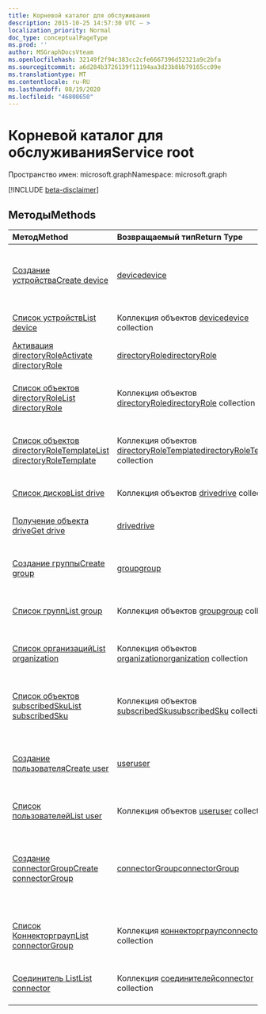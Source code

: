 ```yaml
---
title: Корневой каталог для обслуживания
description: 2015-10-25 14:57:30 UTC — >
localization_priority: Normal
doc_type: conceptualPageType
ms.prod: ''
author: MSGraphDocsVteam
ms.openlocfilehash: 32149f2f94c383cc2cfe6667396d52321a9c2bfa
ms.sourcegitcommit: a6d284b3726139f11194aa3d23b8bb79165cc09e
ms.translationtype: MT
ms.contentlocale: ru-RU
ms.lasthandoff: 08/19/2020
ms.locfileid: "46808650"
---
```

# <a name="service-root"></a><span data-ttu-id="29eae-103">Корневой каталог для обслуживания</span><span class="sxs-lookup"><span data-stu-id="29eae-103">Service root</span></span>

<span data-ttu-id="29eae-104">Пространство имен: microsoft.graph</span><span class="sxs-lookup"><span data-stu-id="29eae-104">Namespace: microsoft.graph</span></span>

[!INCLUDE [beta-disclaimer](../../includes/beta-disclaimer.md)]

## <a name="methods"></a><span data-ttu-id="29eae-105">Методы</span><span class="sxs-lookup"><span data-stu-id="29eae-105">Methods</span></span>



| <span data-ttu-id="29eae-106">Метод</span><span class="sxs-lookup"><span data-stu-id="29eae-106">Method</span></span>           | <span data-ttu-id="29eae-107">Возвращаемый тип</span><span class="sxs-lookup"><span data-stu-id="29eae-107">Return Type</span></span>    |<span data-ttu-id="29eae-108">Описание</span><span class="sxs-lookup"><span data-stu-id="29eae-108">Description</span></span>|
|:---------------|:--------|:----------|
|[<span data-ttu-id="29eae-109">Создание устройства</span><span class="sxs-lookup"><span data-stu-id="29eae-109">Create device</span></span>](../api/device-post-devices.md) |[<span data-ttu-id="29eae-110">device</span><span class="sxs-lookup"><span data-stu-id="29eae-110">device</span></span>](device.md)| <span data-ttu-id="29eae-111">Создание устройства путем добавления в коллекцию устройств.</span><span class="sxs-lookup"><span data-stu-id="29eae-111">Create a new device by posting to the devices collection.</span></span>|
|[<span data-ttu-id="29eae-112">Список устройств</span><span class="sxs-lookup"><span data-stu-id="29eae-112">List device</span></span>](../api/device-list.md) | <span data-ttu-id="29eae-113">Коллекция объектов [device](device.md)</span><span class="sxs-lookup"><span data-stu-id="29eae-113">[device](device.md) collection</span></span> |<span data-ttu-id="29eae-114">Получение коллекции объектов device.</span><span class="sxs-lookup"><span data-stu-id="29eae-114">Get device object collection.</span></span> |
|[<span data-ttu-id="29eae-115">Активация directoryRole</span><span class="sxs-lookup"><span data-stu-id="29eae-115">Activate directoryRole</span></span>](../api/directoryrole-post-directoryroles.md) | [<span data-ttu-id="29eae-116">directoryRole</span><span class="sxs-lookup"><span data-stu-id="29eae-116">directoryRole</span></span>](directoryrole.md) |<span data-ttu-id="29eae-117">Активация роли каталога.</span><span class="sxs-lookup"><span data-stu-id="29eae-117">Activate a directory role.</span></span> |
|[<span data-ttu-id="29eae-118">Список объектов directoryRole</span><span class="sxs-lookup"><span data-stu-id="29eae-118">List directoryRole</span></span>](../api/directoryrole-list.md) | <span data-ttu-id="29eae-119">Коллекция объектов [directoryRole](directoryrole.md)</span><span class="sxs-lookup"><span data-stu-id="29eae-119">[directoryRole](directoryrole.md) collection</span></span> |<span data-ttu-id="29eae-120">Получение коллекции объектов directoryRole.</span><span class="sxs-lookup"><span data-stu-id="29eae-120">Get directoryRole object collection.</span></span> |
|[<span data-ttu-id="29eae-121">Список объектов directoryRoleTemplate</span><span class="sxs-lookup"><span data-stu-id="29eae-121">List directoryRoleTemplate</span></span>](../api/directoryroletemplate-list.md) | <span data-ttu-id="29eae-122">Коллекция объектов [directoryRoleTemplate](directoryroletemplate.md)</span><span class="sxs-lookup"><span data-stu-id="29eae-122">[directoryRoleTemplate](directoryroletemplate.md) collection</span></span> |<span data-ttu-id="29eae-123">Получение коллекции объектов directoryRoleTemplate.</span><span class="sxs-lookup"><span data-stu-id="29eae-123">Get directoryRoleTemplate object collection.</span></span> |
|[<span data-ttu-id="29eae-124">Список дисков</span><span class="sxs-lookup"><span data-stu-id="29eae-124">List drive</span></span>](../api/drive-list.md) | <span data-ttu-id="29eae-125">Коллекция объектов [drive](drive.md)</span><span class="sxs-lookup"><span data-stu-id="29eae-125">[drive](drive.md) collection</span></span> |<span data-ttu-id="29eae-126">Получение коллекции объектов drive.</span><span class="sxs-lookup"><span data-stu-id="29eae-126">Get drive object collection.</span></span> |
|[<span data-ttu-id="29eae-127">Получение объекта drive</span><span class="sxs-lookup"><span data-stu-id="29eae-127">Get drive</span></span>](../api/drive-get.md) | [<span data-ttu-id="29eae-128">drive</span><span class="sxs-lookup"><span data-stu-id="29eae-128">drive</span></span>](drive.md)  |<span data-ttu-id="29eae-129">Получение свойств объекта drive.</span><span class="sxs-lookup"><span data-stu-id="29eae-129">Get drive object properties.</span></span> |
|[<span data-ttu-id="29eae-130">Создание группы</span><span class="sxs-lookup"><span data-stu-id="29eae-130">Create group</span></span>](../api/group-post-groups.md) |[<span data-ttu-id="29eae-131">group</span><span class="sxs-lookup"><span data-stu-id="29eae-131">group</span></span>](group.md)| <span data-ttu-id="29eae-132">Создание группы путем добавления в коллекцию групп.</span><span class="sxs-lookup"><span data-stu-id="29eae-132">Create a new group by posting to the groups collection.</span></span>|
|[<span data-ttu-id="29eae-133">Список групп</span><span class="sxs-lookup"><span data-stu-id="29eae-133">List group</span></span>](../api/group-list.md) | <span data-ttu-id="29eae-134">Коллекция объектов [group](group.md)</span><span class="sxs-lookup"><span data-stu-id="29eae-134">[group](group.md) collection</span></span> |<span data-ttu-id="29eae-135">Получение коллекции объектов group.</span><span class="sxs-lookup"><span data-stu-id="29eae-135">Get group object collection.</span></span> |
|[<span data-ttu-id="29eae-136">Список организаций</span><span class="sxs-lookup"><span data-stu-id="29eae-136">List organization</span></span>](../api/organization-list.md) | <span data-ttu-id="29eae-137">Коллекция объектов [organization](organization.md)</span><span class="sxs-lookup"><span data-stu-id="29eae-137">[organization](organization.md) collection</span></span> |<span data-ttu-id="29eae-138">Получение коллекции объектов organization.</span><span class="sxs-lookup"><span data-stu-id="29eae-138">Get organization object collection.</span></span> |
|[<span data-ttu-id="29eae-139">Список объектов subscribedSku</span><span class="sxs-lookup"><span data-stu-id="29eae-139">List subscribedSku</span></span>](../api/subscribedsku-list.md) | <span data-ttu-id="29eae-140">Коллекция объектов [subscribedSku](subscribedsku.md)</span><span class="sxs-lookup"><span data-stu-id="29eae-140">[subscribedSku](subscribedsku.md) collection</span></span> |<span data-ttu-id="29eae-141">Получение коллекции объектов subscribedSku.</span><span class="sxs-lookup"><span data-stu-id="29eae-141">Get subscribedSku object collection.</span></span> |
|[<span data-ttu-id="29eae-142">Создание пользователя</span><span class="sxs-lookup"><span data-stu-id="29eae-142">Create user</span></span>](../api/user-post-users.md) |[<span data-ttu-id="29eae-143">user</span><span class="sxs-lookup"><span data-stu-id="29eae-143">user</span></span>](user.md)| <span data-ttu-id="29eae-144">Создание пользователя путем добавления в коллекцию пользователей.</span><span class="sxs-lookup"><span data-stu-id="29eae-144">Create a new user by posting to the users collection.</span></span>|
|[<span data-ttu-id="29eae-145">Список пользователей</span><span class="sxs-lookup"><span data-stu-id="29eae-145">List user</span></span>](../api/user-list.md) | <span data-ttu-id="29eae-146">Коллекция объектов [user](user.md)</span><span class="sxs-lookup"><span data-stu-id="29eae-146">[user](user.md) collection</span></span> |<span data-ttu-id="29eae-147">Получение коллекции объектов user.</span><span class="sxs-lookup"><span data-stu-id="29eae-147">Get user object collection.</span></span> |
|[<span data-ttu-id="29eae-148">Создание connectorGroup</span><span class="sxs-lookup"><span data-stu-id="29eae-148">Create connectorGroup</span></span>](../api/connectorgroup-post-connectorgroups.md) |[<span data-ttu-id="29eae-149">connectorGroup</span><span class="sxs-lookup"><span data-stu-id="29eae-149">connectorGroup</span></span>](connectorgroup.md)|<span data-ttu-id="29eae-150">Создание нового Коннекторграуп путем отправки в коллекцию Коннекторграупс.</span><span class="sxs-lookup"><span data-stu-id="29eae-150">Create a new connectorGroup by posting to the connectorGroups collection.</span></span>|
|[<span data-ttu-id="29eae-151">Список Коннекторграуп</span><span class="sxs-lookup"><span data-stu-id="29eae-151">List connectorGroup</span></span>](../api/connectorgroup-list.md) | <span data-ttu-id="29eae-152">Коллекция [коннекторграуп](connectorgroup.md)</span><span class="sxs-lookup"><span data-stu-id="29eae-152">[connectorGroup](connectorgroup.md) collection</span></span> |<span data-ttu-id="29eae-153">Получение коллекции объектов Коннекторграуп.</span><span class="sxs-lookup"><span data-stu-id="29eae-153">Get connectorGroup object collection.</span></span> |
|[<span data-ttu-id="29eae-154">Соединитель List</span><span class="sxs-lookup"><span data-stu-id="29eae-154">List connector</span></span>](../api/connector-list.md) | <span data-ttu-id="29eae-155">Коллекция [соединителей](connector.md)</span><span class="sxs-lookup"><span data-stu-id="29eae-155">[connector](connector.md) collection</span></span> |<span data-ttu-id="29eae-156">Получение коллекции объектов Connector.</span><span class="sxs-lookup"><span data-stu-id="29eae-156">Get connector object collection.</span></span> |

<!-- uuid: 8fcb5dbc-d5aa-4681-8e31-b001d5168d79
2015-10-25 14:57:30 UTC -->
<!--
{
  "type": "#page.annotation",
  "description": "Service root",
  "keywords": "",
  "section": "documentation",
  "tocPath": "",
  "suppressions": []
}
-->
